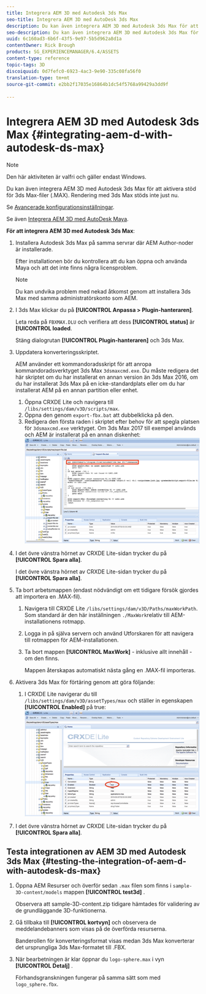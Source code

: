 ```yaml
---
title: Integrera AEM 3D med Autodesk 3ds Max
seo-title: Integrera AEM 3D med AutoDesk 3ds Max
description: Du kan även integrera AEM 3D med Autodesk 3ds Max för att aktivera stöd för 3ds Max-filer (.MAX). Rendering med 3ds Max stöds inte just nu.
seo-description: Du kan även integrera AEM 3D med Autodesk 3ds Max för att aktivera stöd för 3ds Max-filer (.MAX). Rendering med 3ds Max stöds inte just nu.
uuid: 6c160ad3-6b6f-43f5-9e97-5b5d962a8d1a
contentOwner: Rick Brough
products: SG_EXPERIENCEMANAGER/6.4/ASSETS
content-type: reference
topic-tags: 3D
discoiquuid: 0d7fefc0-6923-4ac3-9e90-335c08fa56f0
translation-type: tm+mt
source-git-commit: e2bb2f17035e16864b1dc54f5768a99429a3dd9f

---
```



# Integrera AEM 3D med Autodesk 3ds Max {#integrating-aem-d-with-autodesk-ds-max}

>[!NOTE]
>
>Den här aktiviteten är valfri och gäller endast Windows.

Du kan även integrera AEM 3D med Autodesk 3ds Max för att aktivera stöd för 3ds Max-filer (.MAX). Rendering med 3ds Max stöds inte just nu.

Se [Avancerade konfigurationsinställningar](advanced-config-3d.md).

Se även [Integrera AEM 3D med AutoDesk Maya](integrate-maya-with-3d.md).

**För att integrera AEM 3D med Autodesk 3ds Max**:

1. Installera Autodesk 3ds Max på samma servrar där AEM Author-noder är installerade.

   Efter installationen bör du kontrollera att du kan öppna och använda Maya och att det inte finns några licensproblem.

   >[!NOTE]
   >
   >Du kan undvika problem med nekad åtkomst genom att installera 3ds Max med samma administratörskonto som AEM.

1. I 3ds Max klickar du på **[!UICONTROL Anpassa > Plugin-hanteraren]**.

   Leta reda på `FBXMAX.DLU` och verifiera att dess **[!UICONTROL status]** är **[!UICONTROL loaded**.

   Stäng dialogrutan **[!UICONTROL Plugin-hanteraren]** och 3ds Max.

1. Uppdatera konverteringsskriptet.

   AEM använder ett kommandoradsskript för att anropa kommandoradsverktyget 3ds Max `3dsmaxcmd.exe`. Du måste redigera det här skriptet om du har installerat en annan version än 3ds Max 2016, om du har installerat 3ds Max på en icke-standardplats eller om du har installerat AEM på en annan partition eller enhet.

   1. Öppna CRXDE Lite och navigera till `/libs/settings/dam/v3D/scripts/max`.
   1. Öppna den genom `export-fbx.bat` att dubbelklicka på den.
   1. Redigera den första raden i skriptet efter behov för att spegla platsen för `3dsmaxcmd.exe` verktyget. Om 3ds Max 2017 till exempel används och AEM är installerat på en annan diskenhet:
   ![image2018-6-22_13-35-8](assets/image2018-6-22_13-35-8.png)

1. I det övre vänstra hörnet av CRXDE Lite-sidan trycker du på **[!UICONTROL Spara alla]**.

   I det övre vänstra hörnet av CRXDE Lite-sidan trycker du på **[!UICONTROL Spara alla]**.

1. Ta bort arbetsmappen (endast nödvändigt om ett tidigare försök gjordes att importera en .MAX-fil).

   1. Navigera till CRXDE Lite `/libs/settings/dam/v3D/Paths/maxWorkPath`. Som standard är den här inställningen `./MaxWork`relativ till AEM-installationens rotmapp.
   1. Logga in på själva servern och använd Utforskaren för att navigera till rotmappen för AEM-installationen.
   1. Ta bort mappen **[!UICONTROL MaxWork]** - inklusive allt innehåll - om den finns.

      Mappen återskapas automatiskt nästa gång en .MAX-fil importeras.

1. Aktivera 3ds Max för förtäring genom att göra följande:

   1. I CRXDE Lite navigerar du till `/libs/settings/dam/v3D/assetTypes/max` och ställer in egenskapen **[!UICONTROL Enabled]** på true:
   ![image2018-6-22_13-50-50](assets/image2018-6-22_13-50-50.png)

1. I det övre vänstra hörnet av CRXDE Lite-sidan trycker du på **[!UICONTROL Spara alla]**.

## Testa integrationen av AEM 3D med Autodesk 3ds Max {#testing-the-integration-of-aem-d-with-autodesk-ds-max}

1. Öppna AEM Resurser och överför sedan `.max` filen som finns i `sample-3D-content/models` mappen **[!UICONTROL test3d]** .

   Observera att sample-3D-content.zip tidigare hämtades för validering av de grundläggande 3D-funktionerna.

1. Gå tillbaka till **[!UICONTROL kortvyn]** och observera de meddelandebanners som visas på de överförda resurserna.

   Banderollen för konverteringsformat visas medan 3ds Max konverterar det ursprungliga 3ds Max-formatet till .FBX.

1. När bearbetningen är klar öppnar du `logo-sphere.max` i vyn **[!UICONTROL Detalj]** .

   Förhandsgranskningen fungerar på samma sätt som med `logo_sphere.fbx`.

